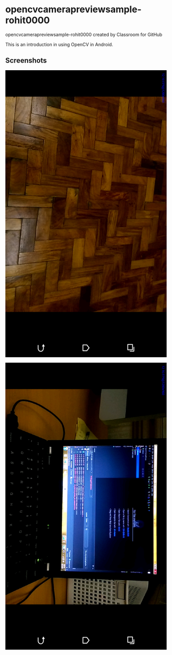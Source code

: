 # opencvcamerapreviewsample-rohit0000
opencvcamerapreviewsample-rohit0000 created by Classroom for GitHub

This is an introduction in using OpenCV in Android.


## Screenshots

![screenshot](test.png)

![screenshot](comp.png)
